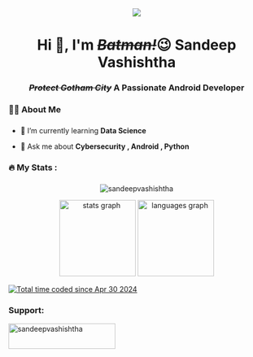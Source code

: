 <div align="center">
  <img src="https://profile-counter.glitch.me/SandeepVashishtha/count.svg?"  />
</div>

<div>
  <h1 align="center">Hi 👋, I'm <i><s>Batman!</s></i>😉 Sandeep Vashishtha</h1>
  <h3 align="center"><i><s>Protect Gotham City</s></i>  A Passionate Android Developer</h3>
</div>


<h3 align="left">👩‍💻  About Me</h3>


###

- 🌱 I’m currently learning **Data Science**

- 💬 Ask me about **Cybersecurity , Android , Python**



<h3 align="left">🔥   My Stats :</h3>

###

###



<div align="center">
  <p><img align="center" src="https://github-readme-streak-stats.herokuapp.com/?user=sandeepvashishtha&theme=dracula" alt="sandeepvashishtha" /></p>
  <img src="https://github-readme-stats.vercel.app/api?username=SandeepVashishtha&hide_title=false&hide_rank=false&show_icons=true&include_all_commits=true&count_private=true&disable_animations=false&theme=dracula&locale=en&hide_border=false&order=1" height="150" alt="stats graph"  />
  <img src="https://github-readme-stats.vercel.app/api/top-langs?username=SandeepVashishtha&locale=en&hide_title=false&layout=compact&card_width=320&langs_count=8&theme=dracula&hide_border=false&order=2" height="150" alt="languages graph"  />
</div>


<a href="https://wakatime.com/@4cd19b97-26c7-4594-acb3-eb53ad1ebff1"><img src="https://wakatime.com/badge/user/4cd19b97-26c7-4594-acb3-eb53ad1ebff1.svg" alt="Total time coded since Apr 30 2024" /></a>
<h3 align="left">Support:</h3>
<p><a href="https://www.buymeacoffee.com/sandeepvashishtha"> <img align="left" src="https://cdn.buymeacoffee.com/buttons/v2/default-yellow.png" height="50" width="210" alt="sandeepvashishtha" /></a></p><br><br>

